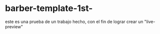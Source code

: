 # barber-template-1st-
este es una prueba de un trabajo hecho, con el fin de lograr crear un "live-preview"
